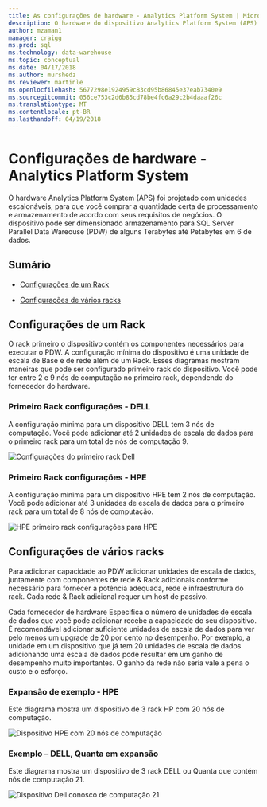 ```yaml
---
title: As configurações de hardware - Analytics Platform System | Microsoft Docs
description: O hardware do dispositivo Analytics Platform System (APS) foi projetado com unidades escalonáveis, para que você comprar a quantidade certa de processamento e armazenamento de acordo com seus requisitos de negócios. O dispositivo é dimensionada armazenamento para Parallel Data Warehouse de alguns terabytes até petabytes em 6 de dados.
author: mzaman1
manager: craigg
ms.prod: sql
ms.technology: data-warehouse
ms.topic: conceptual
ms.date: 04/17/2018
ms.author: murshedz
ms.reviewer: martinle
ms.openlocfilehash: 5677298e1924959c83cd95b86845e37eab7340e9
ms.sourcegitcommit: 056ce753c2d6b85cd78be4fc6a29c2b4daaaf26c
ms.translationtype: MT
ms.contentlocale: pt-BR
ms.lasthandoff: 04/19/2018
---
```

# <a name="hardware-configurations---analytics-platform-system"></a>Configurações de hardware - Analytics Platform System
O hardware Analytics Platform System (APS) foi projetado com unidades escalonáveis, para que você comprar a quantidade certa de processamento e armazenamento de acordo com seus requisitos de negócios. O dispositivo pode ser dimensionado armazenamento para SQL Server Parallel Data Wareouse (PDW) de alguns Terabytes até Petabytes em 6 de dados.  
  
## <a name="contents"></a>Sumário  
  
-   [Configurações de um Rack](#section1)  
  
-   [Configurações de vários racks](#section2)  

  
## <a name="section1"></a>Configurações de um Rack  
O rack primeiro o dispositivo contém os componentes necessários para executar o PDW. A configuração mínima do dispositivo é uma unidade de escala de Base e de rede além de um Rack. Esses diagramas mostram maneiras que pode ser configurado primeiro rack do dispositivo. Você pode ter entre 2 e 9 nós de computação no primeiro rack, dependendo do fornecedor do hardware.  
  
### <a name="first-rack-configurations---dell"></a>Primeiro Rack configurações - DELL  
A configuração mínima para um dispositivo DELL tem 3 nós de computação. Você pode adicionar até 2 unidades de escala de dados para o primeiro rack para um total de nós de computação 9.  
  
![Configurações do primeiro rack Dell](media/first-rack-configurations-dell.png "configurações do primeiro rack Dell")  
  
### <a name="first-rack-configurations---hpe"></a>Primeiro Rack configurações - HPE  
A configuração mínima para um dispositivo HPE tem 2 nós de computação. Você pode adicionar até 3 unidades de escala de dados para o primeiro rack para um total de 8 nós de computação.  
  
![HPE primeiro rack configurações para HPE](media/first-rack-configurations-hpe.png "HPE primeiro as configurações de rack")  
  
## <a name="section2"></a>Configurações de vários racks  
Para adicionar capacidade ao PDW adicionar unidades de escala de dados, juntamente com componentes de rede & Rack adicionais conforme necessário para fornecer a potência adequada, rede e infraestrutura do rack. Cada rede & Rack adicional requer um host de passivo.  
  
Cada fornecedor de hardware Especifica o número de unidades de escala de dados que você pode adicionar recebe a capacidade do seu dispositivo. É recomendável adicionar suficiente unidades de escala de dados para ver pelo menos um upgrade de 20 por cento no desempenho. Por exemplo, a unidade em um dispositivo que já tem 20 unidades de escala de dados adicionando uma escala de dados pode resultar em um ganho de desempenho muito importantes. O ganho da rede não seria vale a pena o custo e o esforço.  
  
### <a name="scale-out-example---hpe"></a>Expansão de exemplo - HPE  
Este diagrama mostra um dispositivo de 3 rack HP com 20 nós de computação.  
  
![Dispositivo HPE com 20 nós de computação](media/scale-out-hpe.png "dispositivo HPE com 20 nós de computação")  
  
### <a name="scale-out-example--dell-quanta"></a>Exemplo – DELL, Quanta em expansão  
Este diagrama mostra um dispositivo de 3 rack DELL ou Quanta que contém nós de computação 21.  
  
![Dispositivo Dell conosco de computação 21](media/scale-out-dell.png "dispositivo Dell com 21 nós de computação")  
 
